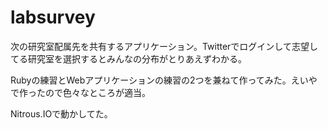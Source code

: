 # labsurvey
次の研究室配属先を共有するアプリケーション。Twitterでログインして志望してる研究室を選択するとみんなの分布がとりあえずわかる。

Rubyの練習とWebアプリケーションの練習の2つを兼ねて作ってみた。えいやで作ったので色々なところが適当。

Nitrous.IOで動かしてた。
